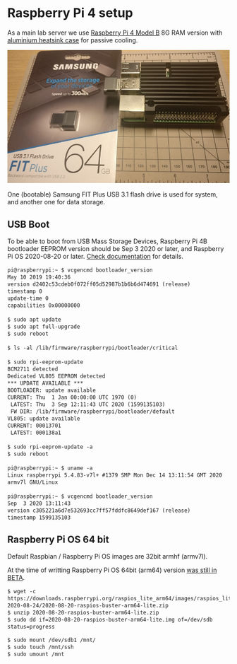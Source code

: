 # Raspberry Pi 4 setup

As a main lab server we use [Raspberry Pi 4 Model B](https://www.raspberrypi.org/products/raspberry-pi-4-model-b/)
8G RAM version with [aluminium heatsink case](https://shop.pimoroni.com/products/aluminium-heatsink-case-for-raspberry-pi-4?variant=29430673178707)
for passive cooling.

![RPi 4 and USB flash](img/rpi-fit.png?raw=true "RPi 4 and USB flash")

One (bootable) Samsung FIT Plus USB 3.1 flash drive is used for system,
and another one for data storage.

## USB Boot

To be able to boot from USB Mass Storage Devices, Raspberry Pi 4B bootloader EEPROM version
should be Sep 3 2020 or later, and Raspberry Pi OS 2020-08-20 or later.
[Check documentation](https://www.raspberrypi.org/documentation/hardware/raspberrypi/bootmodes/msd.md) for details.


```
pi@raspberrypi:~ $ vcgencmd bootloader_version
May 10 2019 19:40:36
version d2402c53cdeb0f072ff05d52987b1b6b6d474691 (release)
timestamp 0
update-time 0
capabilities 0x00000000

$ sudo apt update
$ sudo apt full-upgrade
$ sudo reboot

$ ls -al /lib/firmware/raspberrypi/bootloader/critical

$ sudo rpi-eeprom-update
BCM2711 detected
Dedicated VL805 EEPROM detected
*** UPDATE AVAILABLE ***
BOOTLOADER: update available
CURRENT: Thu  1 Jan 00:00:00 UTC 1970 (0)
 LATEST: Thu  3 Sep 12:11:43 UTC 2020 (1599135103)
 FW DIR: /lib/firmware/raspberrypi/bootloader/default
VL805: update available
CURRENT: 00013701
 LATEST: 000138a1

$ sudo rpi-eeprom-update -a
$ sudo reboot

pi@raspberrypi:~ $ uname -a
Linux raspberrypi 5.4.83-v7l+ #1379 SMP Mon Dec 14 13:11:54 GMT 2020 armv7l GNU/Linux

pi@raspberrypi:~ $ vcgencmd bootloader_version
Sep  3 2020 13:11:43
version c305221a6d7e532693cc7ff57fddfc8649def167 (release)
timestamp 1599135103

```

## Raspberry Pi OS 64 bit

Default Raspbian / Raspberry Pi OS images are 32bit armhf (armv7l).

At the time of writting Raspberry Pi OS 64bit (arm64) version [was still in BETA](https://www.raspberrypi.org/forums/viewtopic.php?t=275370).

```
$ wget -c https://downloads.raspberrypi.org/raspios_lite_arm64/images/raspios_lite_arm64-2020-08-24/2020-08-20-raspios-buster-arm64-lite.zip
$ unzip 2020-08-20-raspios-buster-arm64-lite.zip
$ sudo dd if=2020-08-20-raspios-buster-arm64-lite.img of=/dev/sdb status=progress
```

```
$ sudo mount /dev/sdb1 /mnt/
$ sudo touch /mnt/ssh
$ sudo umount /mnt
```
